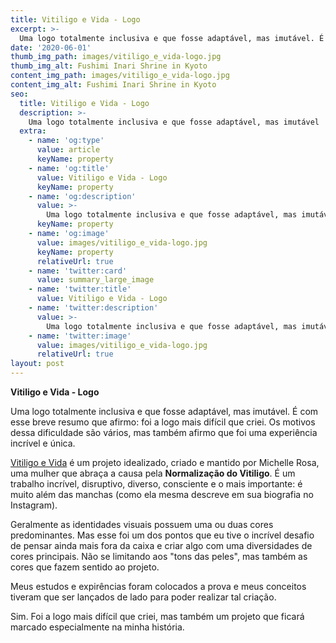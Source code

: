 ```yaml
---
title: Vitiligo e Vida - Logo
excerpt: >-
  Uma logo totalmente inclusiva e que fosse adaptável, mas imutável. É com esse breve resumo que afirmo: foi a logo mais difícil que criei. Os motivos dessa dificuldade são vários, mas também afirmo que foi uma experiência incrível e única.
date: '2020-06-01'
thumb_img_path: images/vitiligo_e_vida-logo.jpg
thumb_img_alt: Fushimi Inari Shrine in Kyoto
content_img_path: images/vitiligo_e_vida-logo.jpg
content_img_alt: Fushimi Inari Shrine in Kyoto
seo:
  title: Vitiligo e Vida - Logo
  description: >-
    Uma logo totalmente inclusiva e que fosse adaptável, mas imutável
  extra:
    - name: 'og:type'
      value: article
      keyName: property
    - name: 'og:title'
      value: Vitiligo e Vida - Logo
      keyName: property
    - name: 'og:description'
      value: >-
        Uma logo totalmente inclusiva e que fosse adaptável, mas imutável
      keyName: property
    - name: 'og:image'
      value: images/vitiligo_e_vida-logo.jpg
      keyName: property
      relativeUrl: true
    - name: 'twitter:card'
      value: summary_large_image
    - name: 'twitter:title'
      value: Vitiligo e Vida - Logo
    - name: 'twitter:description'
      value: >-
        Uma logo totalmente inclusiva e que fosse adaptável, mas imutável
    - name: 'twitter:image'
      value: images/vitiligo_e_vida-logo.jpg
      relativeUrl: true
layout: post
---
```


**Vitiligo e Vida - Logo** 

Uma logo totalmente inclusiva e que fosse adaptável, mas imutável. É com esse breve resumo que afirmo: foi a logo mais difícil que criei. Os motivos dessa dificuldade são vários, mas também afirmo que foi uma experiência incrível e única.

[Vitiligo e Vida](https://www.instagram.com/vitiligo.e.vida/) é um projeto idealizado, criado e mantido por Michelle Rosa, uma mulher que abraça a causa pela **Normalização do Vitiligo**. É um trabalho incrível, disruptivo, diverso, consciente e o mais importante: é muito além das manchas (como ela mesma descreve em sua biografia no Instagram).

Geralmente as identidades visuais possuem uma ou duas cores predominantes. Mas esse foi um dos pontos que eu tive o incrível desafio de pensar ainda mais fora da caixa e criar algo com uma diversidades de cores principais. Não se limitando aos "tons das peles", mas também as cores que fazem sentido ao projeto.

Meus estudos e expirências foram colocados a prova e meus conceitos tiveram que ser lançados de lado para poder realizar tal criação.

Sim. Foi a logo mais difícil que criei, mas também um projeto que ficará marcado especialmente na minha história.

